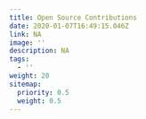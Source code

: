 ```yaml
---
title: Open Source Contributions
date: 2020-01-07T16:49:15.046Z
link: NA
image: ''
description: NA
tags:
  - ''
weight: 20
sitemap:
  priority: 0.5
  weight: 0.5
---
```

<!--

This page represents the landing page for "contributions" section. It is also shown under the homepage header for "contributions". It should be therefore relatively short and sweet.

-->



<p></p>
